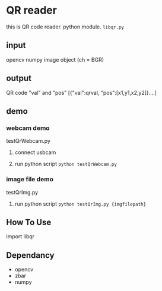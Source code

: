 # QR reader

this is QR code reader. 
python module. `libqr.py`

## input
opencv numpy image object (ch = BGR)

## output
QR code "val" and "pos"
[{"val":qrval, "pos":[x1,y1,x2,y2]}....]

## demo
### webcam demo
testQrWebcam.py

1. connect usbcam

2. run python script
`python testQrWebcam.py`

### image file demo
testQrImg.py

1. run python script
`python testQrImg.py {imgfilepath}`

## How To Use
import libqr

## Dependancy
- opencv
- zbar
- numpy

